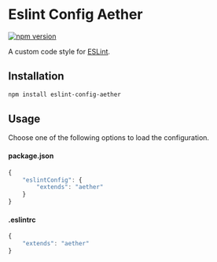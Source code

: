 # Eslint Config Aether

[![npm version](https://badgen.net/npm/v/eslint-config-aether?color=green)](https://www.npmjs.com/package/eslint-config-aether)

A custom code style for [ESLint](https://eslint.org/).


## Installation

```sh
npm install eslint-config-aether
``` 


## Usage

Choose one of the following options to load the configuration.

#### package.json

```js
{
	"eslintConfig": {
		"extends": "aether"
	}
}
```

#### .eslintrc

```js
{
	"extends": "aether"
}
```

